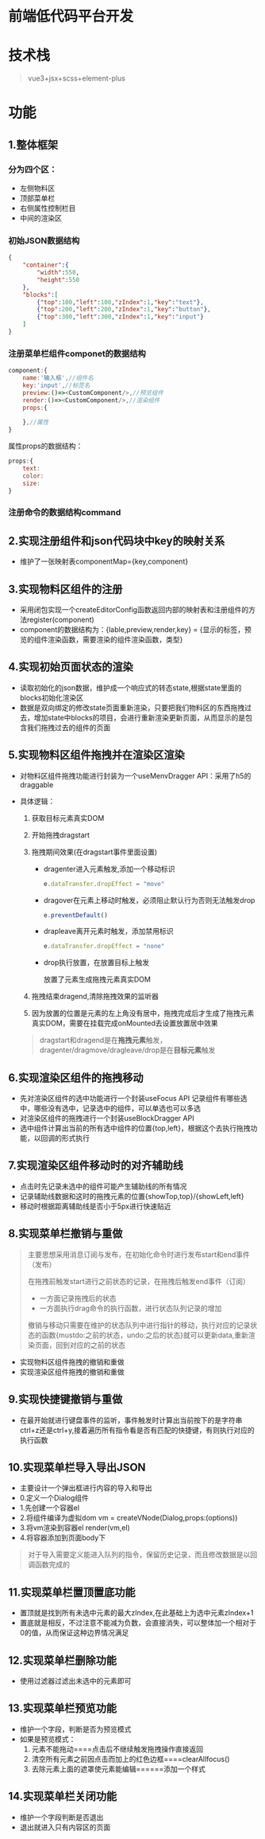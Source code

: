 # 前端低代码平台开发



# 技术栈

>vue3+jsx+scss+element-plus



# 功能

## 1.整体框架

### 分为四个区：

- 左侧物料区
- 顶部菜单栏
- 右侧属性控制栏目
- 中间的渲染区

### 初始JSON数据结构

```json
{
    "container":{
        "width":550,
        "height":550
    },
    "blocks":[
        {"top":100,"left":100,"zIndex":1,"key":"text"},
        {"top":200,"left":200,"zIndex":1,"key":"button"},
        {"top":300,"left":300,"zIndex":1,"key":"input"}
    ]
}
```



### 注册菜单栏组件componet的数据结构

```js	
component:{
    name:'输入框',//组件名
    key:'input',//标签名
    preview:()=><CustomComponent/>,//预览组件
    render:()=><CustomComponent/>,//渲染组件
    props:{
        
    },//属性
}
```

属性props的数据结构：

```js
props:{
    text:
    color:
    size:
}
```



### 注册命令的数据结构command



## 2.实现注册组件和json代码块中key的映射关系

- 维护了一张映射表componentMap={key,component}

## 3.实现物料区组件的注册

- 采用闭包实现一个createEditorConfig函数返回内部的映射表和注册组件的方法register(component)
- component的数据结构为：{lable,preview,render,key} = {显示的标签，预览的组件渲染函数，需要渲染的组件渲染函数，类型}

## 4.实现初始页面状态的渲染

- 读取初始化的json数据，维护成一个响应式的转态state,根据state里面的blocks初始化渲染区
- 数据是双向绑定的修改state页面重新渲染，只要把我们物料区的东西拖拽过去，增加state中blocks的项目，会进行重新渲染更新页面，从而显示的是包含我们拖拽过去的组件的页面

## 5.实现物料区组件拖拽并在渲染区渲染

- 对物料区组件拖拽功能进行封装为一个useMenvDragger API：采用了h5的draggable

- 具体逻辑：

  1. 获取目标元素真实DOM

  2. 开始拖拽dragstart

  3. 拖拽期间效果(在dragstart事件里面设置)

     - dragenter进入元素触发,添加一个移动标识

       ```js
       e.dataTransfer.dropEffect = "move"
       ```

     - dragover在元素上移动时触发，必须阻止默认行为否则无法触发drop

       ```js
       e.preventDefault()
       ```

     - drapleave离开元素时触发，添加禁用标识

       ```js
       e.dataTransfer.dropEffect = "none"
       ```

     - drop执行放置，在放置目标上触发

       放置了元素生成拖拽元素真实DOM

  4. 拖拽结束dragend,清除拖拽效果的监听器

  5. 因为放置的位置是元素的左上角没有居中，拖拽完成后才生成了拖拽元素真实DOM，需要在挂载完成onMounted去设置放置居中效果

  > dragstart和dragend是在**拖拽元素**触发，dragenter/dragmove/dragleave/drop是在**目标元素**触发

## 6.实现渲染区组件的拖拽移动

- 先对渲染区组件的选中功能进行一个封装useFocus API 记录组件有哪些选中，哪些没有选中，记录选中的组件，可以单选也可以多选
- 对渲染区组件的拖拽进行一个封装useBlockDragger API
- 选中组件计算出当前的所有选中组件的位置{top,left}，根据这个去执行拖拽功能，以回调的形式执行

## 7.实现渲染区组件移动时的对齐辅助线

- 点击时先记录未选中的组件可能产生辅助线的所有情况
- 记录辅助线数据和这时的拖拽元素的位置{showTop,top}/{showLeft,left}
- 移动时根据距离辅助线是否小于5px进行快速贴近

## 8.实现菜单栏撤销与重做

> 主要思想采用消息订阅与发布，在初始化命令时进行发布start和end事件（发布）
>
> 在拖拽前触发start进行之前状态的记录，在拖拽后触发end事件（订阅）
>
> - 一方面记录拖拽后的状态
> - 一方面执行drag命令的执行函数，进行状态队列记录的增加
>
> 撤销与移动只需要在维护的状态队列中进行指针的移动，执行对应的记录状态的函数{mustdo:之前的状态，undo:之后的状态}就可以更新data,重新渲染页面，回到对应的之前的状态

- 实现物料区组件拖拽的撤销和重做
- 实现渲染区组件拖拽的撤销和重做

## 9.实现快捷键撤销与重做

- 在最开始就进行键盘事件的监听，事件触发时计算出当前按下的是字符串ctrl+z还是ctrl+y,接着遍历所有指令看是否有匹配的快捷键，有则执行对应的执行函数

## 10.实现菜单栏导入导出JSON

- 主要设计一个弹出框进行内容的导入和导出
- 0.定义一个Dialog组件
- 1.先创建一个容器el
- 2.将组件编译为虚拟dom   vm = createVNode(Dialog,props:(options))
- 3.将vm渲染到容器el   render(vm,el)
- 4.将容器添加到页面body下

> 对于导入需要定义能进入队列的指令，保留历史记录，而且修改数据是以回调函数完成的

## 11.实现菜单栏置顶置底功能

- 置顶就是找到所有未选中元素的最大zIndex,在此基础上为选中元素zIndex+1
- 置底就是相反，不过注意不能减为负数，会直接消失，可以整体加一个相对于0的值，从而保证这种边界情况满足

## 12.实现菜单栏删除功能

- 使用过滤器过滤出未选中的元素即可

## 13.实现菜单栏预览功能

- 维护一个字段，判断是否为预览模式
- 如果是预览模式：
  1. 元素不能拖动====点击后不继续触发拖拽操作直接返回
  2. 清空所有元素之前因点击而加上的红色边框====clearAllfocus()
  3. 去除元素上面的遮罩使元素能编辑======添加一个样式

## 14.实现菜单栏关闭功能

- 维护一个字段判断是否退出
- 退出就进入只有内容区的页面

